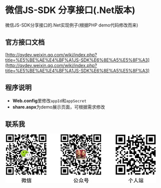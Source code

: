 # 微信JS-SDK 分享接口(.Net版本)

微信JS-SDK分享接口的.Net实现例子(根据PHP demo代码修改而来)

## 官方接口文档

[http://qydev.weixin.qq.com/wiki/index.php?title=%E5%BE%AE%E4%BF%A1JS-SDK%E6%8E%A5%E5%8F%A3](http://qydev.weixin.qq.com/wiki/index.php?title=%E5%BE%AE%E4%BF%A1JS-SDK%E6%8E%A5%E5%8F%A3)

## 程序说明

- **Web.config**里修改`appId`和`appSecret`
- **share.aspx**为demo展示页面，可根据需求修改

## 联系我

![](assets/contact-qrcode.png)
